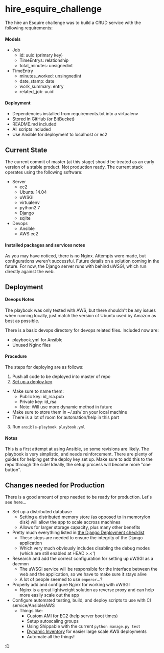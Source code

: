 # hire_esquire_challenge

The hire an Esquire challenge was to build a CRUD service with the following
requirements:

#### Models
   * Job
     * id: uuid (primary key)
     * TimeEntrys: relationship
     * total_minutes: unsignedint
   * TimeEntry
     * minutes_worked: unsingnedint
     * date_stamp: date
     * work_summary: entry
     * related_job: uuid

#### Deployment
   * Dependencies installed from requirements.txt into a virtualenv
   * Stored in GitHub (or BitBucket)
   * README.md included
   * All scripts included
   * Use Ansible for deployment to localhost or ec2



## Current State

The current commit of master (at this stage) should be treated as an early 
version of a stable product. Not production ready. The current stack operates
using the following software:

 * Server
   * ec2
   * Ubuntu 14.04
   * uWSGI
   * virtualenv
   * python2.7
   * Django
   * sqlite
 * Devops
   * Ansible
   * AWS ec2

#### Installed packages and services notes

As you may have noticed, there is no Nginx. Attempts were made, but
configurations weren't successful. Future details on a solution coming in the 
future. For now, the Django server runs with behind uWSGI, which run directly
against the web.




## Deployment

#### Devops Notes

The playbook was only tested with AWS, but there shouldn't be any issues
when running locally, just match the version of Ubuntu used by Amazon as
best as possible.

There is a basic devops directory for devops related files. Included now are:

 * playbook.yml for Ansible
 * Unused Nginx files

#### Procedure

The steps for deploying are as follows:
 1. Push all code to be deployed into master of repo
 2. [Set up a deploy key](https://developer.github.com/guides/managing-deploy-keys/#deploy-keys)
   * Make sure to name them:
     * Public key: id_rsa.pub
     * Private key: id_rsa
     * Note: Will use more dynamic method in future
   * Make sure to store them in ~/.ssh/ on your local machine
   * There is a lot of room for automation/help in this part
 3. Run `ansible-playbook playbook.yml`

#### Notes

This is a first attempt at using Ansible, so some revisions are likely. The
playbook is very simplistic, and needs reinforcement. There are plenty of
guides for helping get the deploy key set up. Make sure to add this to the repo
through the side! Ideally, the setup process will become more "one button".



## Changes needed for Production

There is a good amount of prep needed to be ready for production. Let's see
here...
 * Set up a distributed database
   * Setting a distributed memory store (as opposed to in memory/on disk) will allow the app to scale accross machines
   * Allows for larger storage capacity, plus many other benefits
 * Pretty much everything listed in [the Django Deployment checklist](https://docs.djangoproject.com/en/1.8/howto/deployment/checklist/)
   * These steps are needed to ensure the integrity of the Django application
   * Which very much obviously includes disabling the debug modes (which are still enabled at HEAD >.<')
 * Research and add the correct configuration for setting up uWSGI as a daemon
   * The uWSGI service will be responsible for the interface between the web and the application, so we have to make sure it stays alive
   * A lot of people seemed to use `emperor`...?
 * Properly add and configure Nginx for working with uWSGI
   * Nginx is a great lightweight solution as reverse proxy and can help more easily scale out the app
 * Configure automated testing, build, and deploy scripts to use with CI service/Ansible/AWS
   * Things like:
     * Custom AMI for EC2 (help server boot times)
     * Setup autoscaling groups
     * Using Shippable with the current `python manage.py test`
     * [Dynamic Inventory](https://docs.ansible.com/ansible/intro_dynamic_inventory.html) for easier large scale AWS deployments
     * Automate all the things!





:D

